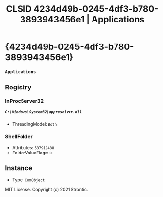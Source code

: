 ﻿---
title: "CLSID 4234d49b-0245-4df3-b780-3893943456e1 | Applications"
excerpt: What is COM-Object CLSID 4234d49b-0245-4df3-b780-3893943456e1?
---

# {4234d49b-0245-4df3-b780-3893943456e1}

### `Applications`

## Registry


### InProcServer32

##### `C:\Windows\System32\appresolver.dll`
* ThreadingModel: `Both`

### ShellFolder

* Attributes: `537919488`
* FolderValueFlags: `0`

## Instance

* Type: `ComObject`

MIT License. Copyright (c) 2021 Strontic.


